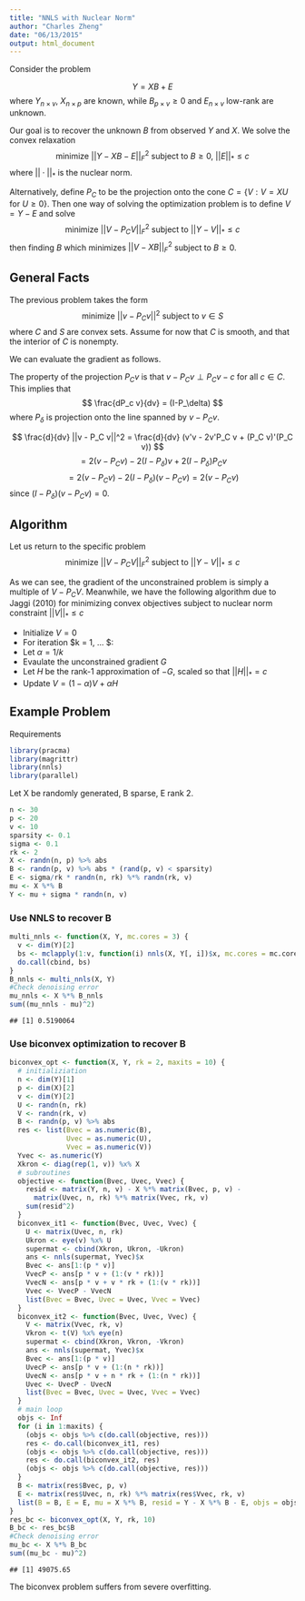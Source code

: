 ```yaml
---
title: "NNLS with Nuclear Norm"
author: "Charles Zheng"
date: "06/13/2015"
output: html_document
---
```


Consider the problem

$$
Y = XB + E
$$
where $Y_{n \times v}$, $X_{n \times p}$ are known, while $B_{p \times v} \geq 0$ and $E_{n \times v}$ low-rank are unknown.

Our goal is to recover the unknown $B$ from observed $Y$ and $X$.
We solve the convex relaxation
$$
\text{minimize } ||Y - XB - E||_F^2 \text{ subject to }B\geq 0,\ ||E||_* \leq c
$$
where $||\cdot||_*$ is the nuclear norm.

Alternatively, define $P_C$ to be the projection onto the cone $C = \{V: V = XU\text{ for }U \geq 0\}$.
Then one way of solving the optimization problem is to define $V = Y-E$ and solve
$$
\text{minimize } ||V - P_C V||^2_F \text{ subject to }||Y - V||_* \leq c
$$
then finding $B$ which minimizes $||V - XB||^2_F$ subject to $B \geq 0$.

## General Facts

The previous problem takes the form
$$
\text{minimize } ||v  - P_C v||^2 \text{ subject to }v \in S
$$
where $C$ and $S$ are convex sets.  Assume for now that $C$ is smooth, and that the interior of $C$ is nonempty.

We can evaluate the gradient as follows.

The property of the projection $P_C v$ is that $v - P_C v \perp P_C v - c$ for all $c \in C$.
This implies that
$$
\frac{dP_c v}{dv} = (I-P_\delta)
$$
where $P_\delta$ is projection onto the line spanned by $v - P_C v$.

$$
\frac{d}{dv} ||v - P_C v||^2 = \frac{d}{dv} (v'v - 2v'P_C v + (P_C v)'(P_C v))
$$
$$
= 2(v - P_C v ) - 2(I- P_\delta)v + 2(I - P_\delta)P_C v
$$
$$
= 2(v - P_C v ) - 2(I- P_\delta)(v - P_C v) = 2(v - P_C v )
$$
since $(I - P_\delta) (v - P_C v) = 0$.

## Algorithm

Let us return to the specific problem
$$
\text{minimize } ||V - P_C V||^2_F \text{ subject to }||Y - V||_* \leq c
$$

As we can see, the gradient of the unconstrained problem is simply a multiple of $V - P_C V$.
Meanwhile, we have the following algorithm due to Jaggi (2010) for minimizing convex objectives subject to nuclear norm constraint $||V||_* \leq c$

* Initialize $V = 0$
* For iteration $k = 1, ... $:
* Let $\alpha = 1/k$
* Evaulate the unconstrained gradient $G$
* Let $H$ be the rank-1 approximation of $-G$, scaled so that $||H||_* = c$
* Update $V = (1-\alpha) V + \alpha H$

## Example Problem

Requirements


```r
library(pracma)
library(magrittr)
library(nnls)
library(parallel)
```

Let X be randomly generated, B sparse, E rank 2.


```r
n <- 30
p <- 20
v <- 10
sparsity <- 0.1
sigma <- 0.1
rk <- 2
X <- randn(n, p) %>% abs
B <- randn(p, v) %>% abs * (rand(p, v) < sparsity)
E <- sigma/rk * randn(n, rk) %*% randn(rk, v)
mu <- X %*% B
Y <- mu + sigma * randn(n, v)
```

### Use NNLS to recover B

```r
multi_nnls <- function(X, Y, mc.cores = 3) {
  v <- dim(Y)[2]
  bs <- mclapply(1:v, function(i) nnls(X, Y[, i])$x, mc.cores = mc.cores)
  do.call(cbind, bs)
}
B_nnls <- multi_nnls(X, Y)
#Check denoising error
mu_nnls <- X %*% B_nnls
sum((mu_nnls - mu)^2)
```

```
## [1] 0.5190064
```

### Use biconvex optimization to recover B


```r
biconvex_opt <- function(X, Y, rk = 2, maxits = 10) {
  # initializiation
  n <- dim(Y)[1]
  p <- dim(X)[2]
  v <- dim(Y)[2]
  U <- randn(n, rk)
  V <- randn(rk, v)
  B <- randn(p, v) %>% abs
  res <- list(Bvec = as.numeric(B), 
              Uvec = as.numeric(U),
              Vvec = as.numeric(V))
  Yvec <- as.numeric(Y)
  Xkron <- diag(rep(1, v)) %x% X
  # subroutines
  objective <- function(Bvec, Uvec, Vvec) {
    resid <- matrix(Y, n, v) - X %*% matrix(Bvec, p, v) -
      matrix(Uvec, n, rk) %*% matrix(Vvec, rk, v)
    sum(resid^2)
  }
  biconvex_it1 <- function(Bvec, Uvec, Vvec) {
    U <- matrix(Uvec, n, rk)
    Ukron <- eye(v) %x% U
    supermat <- cbind(Xkron, Ukron, -Ukron)
    ans <- nnls(supermat, Yvec)$x
    Bvec <- ans[1:(p * v)]
    VvecP <- ans[p * v + (1:(v * rk))]
    VvecN <- ans[p * v + v * rk + (1:(v * rk))]
    Vvec <- VvecP - VvecN
    list(Bvec = Bvec, Uvec = Uvec, Vvec = Vvec)
  }
  biconvex_it2 <- function(Bvec, Uvec, Vvec) {
    V <- matrix(Vvec, rk, v)
    Vkron <- t(V) %x% eye(n)
    supermat <- cbind(Xkron, Vkron, -Vkron)
    ans <- nnls(supermat, Yvec)$x
    Bvec <- ans[1:(p * v)]
    UvecP <- ans[p * v + (1:(n * rk))]
    UvecN <- ans[p * v + n * rk + (1:(n * rk))]
    Uvec <- UvecP - UvecN
    list(Bvec = Bvec, Uvec = Uvec, Vvec = Vvec)
  }
  # main loop
  objs <- Inf
  for (i in 1:maxits) {
    (objs <- objs %>% c(do.call(objective, res)))
    res <- do.call(biconvex_it1, res)
    (objs <- objs %>% c(do.call(objective, res)))
    res <- do.call(biconvex_it2, res)
    (objs <- objs %>% c(do.call(objective, res)))
  }
  B <- matrix(res$Bvec, p, v)
  E <- matrix(res$Uvec, n, rk) %*% matrix(res$Vvec, rk, v)
  list(B = B, E = E, mu = X %*% B, resid = Y - X %*% B - E, objs = objs)
}
res_bc <- biconvex_opt(X, Y, rk, 10)
B_bc <- res_bc$B
#Check denoising error
mu_bc <- X %*% B_bc
sum((mu_bc - mu)^2)
```

```
## [1] 49075.65
```

The biconvex problem suffers from severe overfitting.

